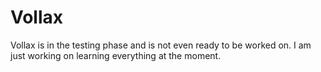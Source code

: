 # Vollax
Vollax is in the testing phase and is not even ready to be worked on. I am just working on learning everything at the moment.
